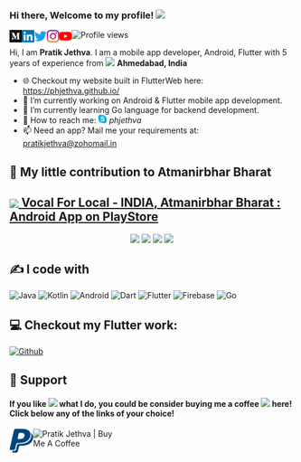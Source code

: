 ### Hi there, Welcome to my profile! <img src="https://media.giphy.com/media/LOnt6uqjD9OexmQJRB/giphy.gif" width="30">
<a href="https://medium.com/@pratikjethva">
  <img align="left" alt="Pratik Jethva | Medium" width="22px" src="https://raw.githubusercontent.com/phjethva/phjethva/master/assets/medium.svg" /></a>
<a href="https://www.linkedin.com/in/phjethva/">
  <img align="left" alt="Pratik Jethva | LinkedIN" width="22px" src="https://raw.githubusercontent.com/phjethva/phjethva/master/assets/linkedin.svg" /></a>
<a href="https://twitter.com/PratikJethva">
  <img align="left" alt="Pratik Jethva | Twitter" width="22px" src="https://raw.githubusercontent.com/phjethva/phjethva/master/assets/twitter.svg" /></a>
<a href="https://www.instagram.com/pratikjethva">
  <img align="left" alt="Pratik Jethva | Instagram" width="22px" src="https://raw.githubusercontent.com/phjethva/phjethva/master/assets/instagram.svg" /></a>
<a href="https://www.youtube.com/channel/UCXEwGsaOjSYgZqCHgowgv1w">
  <img align="left" alt="Pratik Jethva | Youtube" width="22px" src="https://raw.githubusercontent.com/phjethva/phjethva/master/assets/youtube.svg" /></a>

![Profile views](https://gpvc.arturio.dev/phjethva)

Hi, I am **Pratik Jethva**. I am a mobile app developer, Android, Flutter with 5 years of experience from <img src="https://cdn-icons-png.flaticon.com/24/321/321238.png" width="15"/> <b>Ahmedabad, India</b>

- 🌐 Checkout my website built in FlutterWeb here: https://phjethva.github.io/
- 🔭 I’m currently working on Android & Flutter mobile app development.
- 🌱 I’m currently learning Go language for backend development.
- 💬 How to reach me: <img src="https://raw.githubusercontent.com/phjethva/phjethva/master/assets/skype.svg" width="15"> *phjethva*
- 📫 Need an app? Mail me your requirements at: pratikjethva@zohomail.in

## 🙏 My little contribution to **Atmanirbhar Bharat**

<h2><a href="https://play.google.com/store/apps/details?id=io.pjetapps.vocalforlocalindia" target="_blank"> <img src="https://play-lh.googleusercontent.com/7gJP3lWo2dZppI-3kYSOm5mOL0AH2uO7JhvXCnESZkyLAEg4nIdUhyPcfRKEz6c4czA=s180-rw" width="45" style="vertical-align: middle"/> Vocal For Local - INDIA, Atmanirbhar Bharat : Android App on PlayStore</a></h2>

<p align="center">
  <img src="https://raw.githubusercontent.com/phjethva/assets/master/images/playstoreapps/vocalforlocalindia/vocalforlocalindia_ss_01.JPEG" width="200"/>
  <img src="https://raw.githubusercontent.com/phjethva/assets/master/images/playstoreapps/vocalforlocalindia/vocalforlocalindia_ss_02.JPEG" width="200"/>
  <img src="https://raw.githubusercontent.com/phjethva/assets/master/images/playstoreapps/vocalforlocalindia/vocalforlocalindia_ss_03.JPEG" width="200"/>
  <img src="https://raw.githubusercontent.com/phjethva/assets/master/images/playstoreapps/vocalforlocalindia/vocalforlocalindia_ss_04.JPEG" width="200"/>
</p>

## ✍️ I code with
<img alt="Java" src="https://img.shields.io/badge/-Java-5382a1?style=flat-square&logo=java&logoColor=white" /> <img alt="Kotlin" src="https://img.shields.io/badge/-Kotlin-f89820?style=flat-square&logo=kotlin&logoColor=white" /> <img alt="Android" src="https://img.shields.io/badge/-Android-3ddc84?style=flat-square&logo=android&logoColor=white" /> <img alt="Dart" src="https://img.shields.io/badge/-Dart-0075ba?style=flat-square&logo=dart&logoColor=white" /> <img alt="Flutter" src="https://img.shields.io/badge/-Flutter-42a5f5?style=flat-square&logo=flutter&logoColor=white" /> <img alt="Firebase" src="https://img.shields.io/badge/-Firebase-ffa611?style=flat-square&logo=firebase&logoColor=white" /> <img alt="Go" src="https://img.shields.io/badge/-Go-29BEB0?style=flat-square&logo=go&logoColor=white" />

## 💻 Checkout my Flutter work:
<a href="https://github.com/potterTheCoder" target="_blank">
    <img alt="Github" src="https://img.shields.io/badge/GitHub-%2312100E.svg?&style=for-the-badge&logo=Github&logoColor=white" /></a>

## 🤝 Support
<h4>If you like <img src="https://media.giphy.com/media/githXuqOW2ytB7OfAI/giphy.gif" width="30px"> what I do, you could be consider buying me a coffee <img src="https://media.giphy.com/media/eNwO33cDf7H60uqErv/giphy.gif" width="30"> here! Click below any of the links of your choice!</h4>

<p>
<a href="https://www.paypal.com/paypalme/phjethva" target="_blank">
    <img align="left" alt="Pratik Jethva | PayPal" width="42" src="https://raw.githubusercontent.com/phjethva/phjethva/master/assets/paypal.svg"/></a>
<a href="https://www.buymeacoffee.com/phjethva" target="_blank">
    <img align="left" alt="Pratik Jethva | Buy Me A Coffee" width="150" src="https://cdn.buymeacoffee.com/buttons/v2/default-red.png"/></a>
</p>
